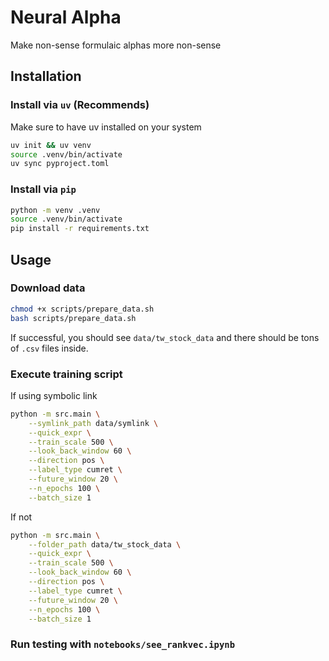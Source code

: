 # Neural Alpha

Make non-sense formulaic alphas more non-sense

## Installation

### Install via `uv` (Recommends)

Make sure to have uv installed on your system

```bash
uv init && uv venv
source .venv/bin/activate
uv sync pyproject.toml
```

### Install via `pip`

```bash
python -m venv .venv
source .venv/bin/activate
pip install -r requirements.txt
```

## Usage

### Download data

```bash
chmod +x scripts/prepare_data.sh
bash scripts/prepare_data.sh
```

If successful, you should see `data/tw_stock_data` and there should be tons of `.csv` files inside.

### Execute training script

If using symbolic link

```bash
python -m src.main \
    --symlink_path data/symlink \
    --quick_expr \
    --train_scale 500 \
    --look_back_window 60 \
    --direction pos \
    --label_type cumret \
    --future_window 20 \
    --n_epochs 100 \
    --batch_size 1
```

If not

```bash
python -m src.main \
    --folder_path data/tw_stock_data \
    --quick_expr \
    --train_scale 500 \
    --look_back_window 60 \
    --direction pos \
    --label_type cumret \
    --future_window 20 \
    --n_epochs 100 \
    --batch_size 1
```

### Run testing with `notebooks/see_rankvec.ipynb`
